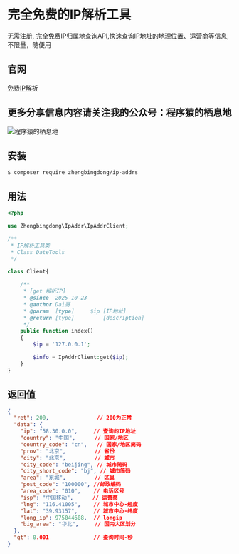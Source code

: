 
# 完全免费的IP解析工具

无需注册, 完全免费IP归属地查询API,快速查询IP地址的地理位置、运营商等信息,不限量，随便用


## 官网
<a href="https://ip.zhengbingdong.com" target="_blank">免费IP解析</a>

## 更多分享信息内容请关注我的公众号：程序猿的栖息地
![程序猿的栖息地](https://pic.zhengbingdong.com/topic/20231102/09ca8dff1123c9e96badb5500604b86c.jpg)

## 安装

```shell
$ composer require zhengbingdong/ip-addrs
```

## 用法

```php
<?php

use Zhengbingdong\IpAddr\IpAddrClient;

/**
 * IP解析工具类
 * Class DateTools
 */

class Client{

    /**
     * [get 解析IP]
     * @since  2025-10-23
     * @author Dai哥
     * @param  [type]     $ip [IP地址]
     * @return [type]         [description]
     */
    public function index()
    {
        $ip = '127.0.0.1';

        $info = IpAddrClient:get($ip);
    }
}
```

## 返回值

```json
{
  "ret": 200,               // 200为正常
  "data": {
    "ip": "58.30.0.0",     // 查询的IP地址
    "country": "中国",      // 国家/地区
    "country_code": "cn",   // 国家/地区简码
    "prov": "北京",         // 省份
    "city": "北京",         // 城市
    "city_code": "beijing", // 城市简码
    "city_short_code": "bj", // 城市简码
    "area": "东城",         // 区县
    "post_code": "100000", //邮政编码
    "area_code": "010",    // 电话区号
    "isp": "中国移动",      // 运营商
    "lng": "116.41005",    // 城市中心-经度
    "lat": "39.93157",     // 城市中心-纬度
    "long_ip": 975044608,  // longip
    "big_area": "华北",     // 国内大区划分
  },
  "qt": 0.001              // 查询时间-秒
}
